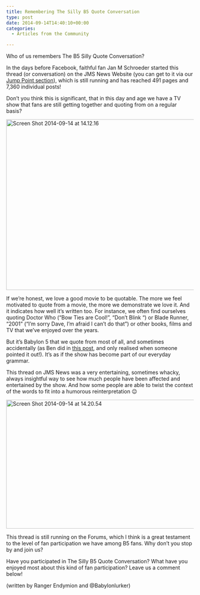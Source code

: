 ```yaml
---
title: Remembering The Silly B5 Quote Conversation
type: post
date: 2014-09-14T14:40:10+00:00
categories:
  - Articles from the Community

---
```

Who of us remembers The B5 Silly Quote Conversation?

In the days before Facebook, faithful fan Jan M Schroeder started this thread (or conversation) on the JMS News Website (you can get to it via our [Jump Point section][1]), which is still running and has reached 491 pages and 7,360 individual posts!

Don&#8217;t you think this is significant, that in this day and age we have a TV show that fans are still getting together and quoting from on a regular basis?

[<img class="alignnone size-full wp-image-990" src="http://freeb5:8888/wp-content/uploads/2014/09/Screen-Shot-2014-09-14-at-14.12.16.png" alt="Screen Shot 2014-09-14 at 14.12.16" width="843" height="457" />][2]

If we&#8217;re honest, we love a good movie to be quotable. The more we feel motivated to quote from a movie, the more we demonstrate we love it. And it indicates how well it&#8217;s written too. For instance, we often find ourselves quoting Doctor Who (&#8220;Bow Ties are Cool!&#8221;, &#8220;Don&#8217;t Blink &#8220;) or Blade Runner, &#8220;2001&#8221; (&#8220;I&#8217;m sorry Dave, I&#8217;m afraid I can&#8217;t do that&#8221;) or other books, films and TV that we&#8217;ve enjoyed over the years.

But it&#8217;s Babylon 5 that we quote from most of all, and sometimes accidentally (as Ben did in [this post][3], and only realised when someone pointed it out!). It&#8217;s as if the show has become part of our everyday grammar.

This thread on JMS News was a very entertaining, sometimes whacky, always insightful way to see how much people have been affected and entertained by the show. And how some people are able to twist the context of the words to fit into a humorous reinterpretation 😉

<img class="alignnone size-full wp-image-992" src="http://freeb5:8888/wp-content/uploads/2014/09/Screen-Shot-2014-09-14-at-14.20.54.png" alt="Screen Shot 2014-09-14 at 14.20.54" width="841" height="345" />

This thread is still running on the Forums, which I think is a great testament to the level of fan participation we have among B5 fans. Why don&#8217;t you stop by and join us?

Have you participated in The Silly B5 Quote Conversation? What have you enjoyed most about this kind of fan participation? Leave us a comment below!

(written by Ranger Endymion and @Babylonlurker)

 [1]: http://freeb5:8888/jumppoint/ "JumpPoint"
 [2]: http://freeb5:8888/jumppoint/
 [3]: http://freeb5:8888/dreams-grow-teeth/ "“When Dreams Grow Teeth”"
